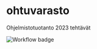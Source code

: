 # ohtuvarasto
Ohjelmistotuotanto 2023 tehtävät

![Workflow badge](https://github.com/mko3000/ohtuvarasto/workflows/CI/badge.svg)

